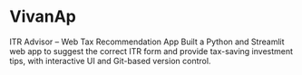 # VivanAp
ITR Advisor – Web Tax Recommendation App Built a Python and Streamlit web app to suggest the correct ITR form and provide tax-saving investment tips, with interactive UI and Git-based version control.
